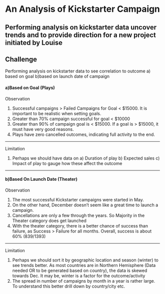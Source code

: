 # An Analysis of Kickstarter Campaign
Performing analysis on kickstarter data uncover trends and to provide direction for a new project initiated by Louise
---
## Challenge
Performing analysis on kickstarter data to see correlation to outcome a) based on goal b)based on launch date of  campaign 
#### a)Based on Goal (Plays)
Observation 
1. Successful campaigns > Failed Campaigns for Goal < $15000. It is important to be realistic when setting goals.
2. Greater than 70% campaign successful for goal < $10000
3. Greater than 90% of campaign goal is < $15000. If a goal is >  $15000, it must have very good reasons.
4. Plays have zero cancelled outcomes, indicating full activity to the end.
---
Limitation
1. Perhaps we should have data on 
   a) Duration of play
   b) Expected sales
   c) Impact of play
   to gauge how these affect the outcome
---
#### b)Based On Launch Date (Theater)
Observation
1. The most successful Kickstarter campaigns were started in May. 
2. On the other hand, December  doesn’t seem like a great time to launch a campaign. 
3. Cancellations are only a few through the years. So Majority in the Theater category does get launched
4. With the theater category, there is a better chance of success than failure, as Success > Failure for all months. Overall, success is about 60% (839/1393)
---
Limitation
1. Perhaps we should sort it by geographic location and season (winter) to see trends better. As most countries are in Northern Hemisphere (Data needed OR  to be generated based on country), the data is skewed towards Dec. It may be, winter is a factor for the outcome/activity
2. The spread in number of campaigns by month in a year is rather large. To understand this better drill down by country/city etc. 
